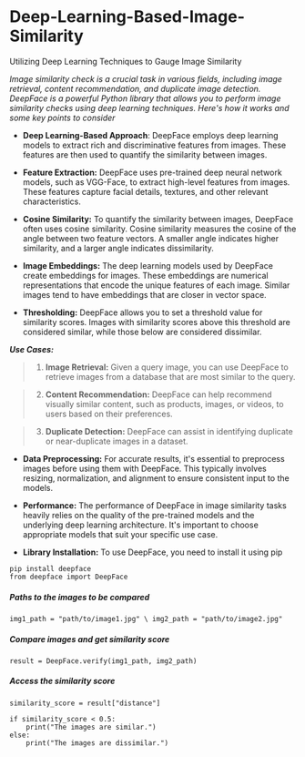 # Deep-Learning-Based-Image-Similarity
Utilizing Deep Learning Techniques to Gauge Image Similarity


_Image similarity check is a crucial task in various fields, including image retrieval, content recommendation, and duplicate image detection. DeepFace is a powerful Python library that allows you to perform image similarity checks using deep learning techniques. Here's how it works and some key points to consider_

* **Deep Learning-Based Approach**: DeepFace employs deep learning models to extract rich and discriminative features from images. These features are then used to quantify the similarity between images.

* **Feature Extraction:** DeepFace uses pre-trained deep neural network models, such as VGG-Face, to extract high-level features from images. These features capture facial details, textures, and other relevant characteristics.

* **Cosine Similarity:** To quantify the similarity between images, DeepFace often uses cosine similarity. Cosine similarity measures the cosine of the angle between two feature vectors. A smaller angle indicates higher similarity, and a larger angle indicates dissimilarity.

* **Image Embeddings:** The deep learning models used by DeepFace create embeddings for images. These embeddings are numerical representations that encode the unique features of each image. Similar images tend to have embeddings that are closer in vector space.

* **Thresholding:** DeepFace allows you to set a threshold value for similarity scores. Images with similarity scores above this threshold are considered similar, while those below are considered dissimilar.

_**Use Cases:**_

   > 1. **Image Retrieval:** Given a query image, you can use DeepFace to retrieve images from a database that are most similar to the query.
   
   > 2. **Content Recommendation:** DeepFace can help recommend visually similar content, such as products, images, or videos, to users based on their preferences.
  
   > 3. **Duplicate Detection:** DeepFace can assist in identifying duplicate or near-duplicate images in a dataset.


* **Data Preprocessing:** For accurate results, it's essential to preprocess images before using them with DeepFace. This typically involves resizing, normalization, and alignment to ensure consistent input to the models.

* **Performance:** The performance of DeepFace in image similarity tasks heavily relies on the quality of the pre-trained models and the underlying deep learning architecture. It's important to choose appropriate models that suit your specific use case.

* **Library Installation:** To use DeepFace, you need to install it using pip

`pip install deepface` \
`
from deepface import DeepFace
`

##### Paths to the images to be compared

``
img1_path = "path/to/image1.jpg" \
img2_path = "path/to/image2.jpg"
``

#####  Compare images and get similarity score

`
result = DeepFace.verify(img1_path, img2_path)
`
##### Access the similarity score
`
similarity_score = result["distance"]
`

````
if similarity_score < 0.5:
    print("The images are similar.")
else:
    print("The images are dissimilar.")
````
